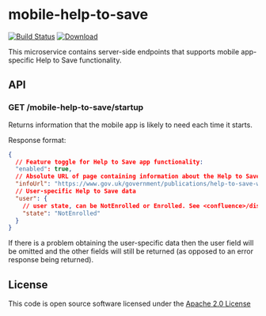 # mobile-help-to-save

[![Build Status](https://travis-ci.org/hmrc/mobile-help-to-save.svg)](https://travis-ci.org/hmrc/mobile-help-to-save) [ ![Download](https://api.bintray.com/packages/hmrc/releases/mobile-help-to-save/images/download.svg) ](https://bintray.com/hmrc/releases/mobile-help-to-save/_latestVersion)

This microservice contains server-side endpoints that supports mobile app-specific Help to Save functionality.

## API

### GET /mobile-help-to-save/startup

Returns information that the mobile app is likely to need each time it starts.

Response format:

```json
{
  // Feature toggle for Help to Save app functionality:
  "enabled": true,
  // Absolute URL of page containing information about the Help to Save scheme
  "infoUrl": "https://www.gov.uk/government/publications/help-to-save-what-it-is-and-who-its-for/the-help-to-save-scheme",
  // User-specific Help to Save data
  "user": {
    // user state, can be NotEnrolled or Enrolled. See <confluence>/display/NGC/Help+to+Save+User+States
    "state": "NotEnrolled"
  }
}
```

If there is a problem obtaining the user-specific data then the user field will be omitted and the other fields will still be returned (as opposed to an error response being returned).

## License

This code is open source software licensed under the [Apache 2.0 License]("http://www.apache.org/licenses/LICENSE-2.0.html")
